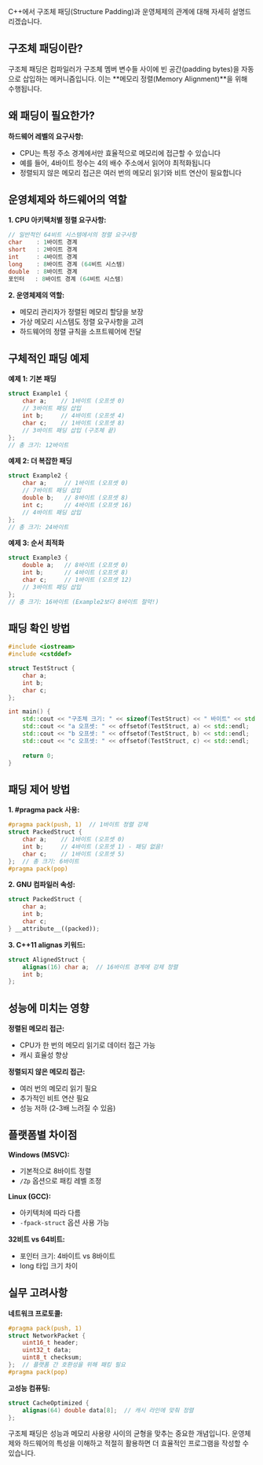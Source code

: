 C++에서 구조체 패딩(Structure Padding)과 운영체제의 관계에 대해 자세히 설명드리겠습니다.

## 구조체 패딩이란?

구조체 패딩은 컴파일러가 구조체 멤버 변수들 사이에 빈 공간(padding bytes)을 자동으로 삽입하는 메커니즘입니다. 이는 **메모리 정렬(Memory Alignment)**을 위해 수행됩니다.

## 왜 패딩이 필요한가?

**하드웨어 레벨의 요구사항:**

- CPU는 특정 주소 경계에서만 효율적으로 메모리에 접근할 수 있습니다
- 예를 들어, 4바이트 정수는 4의 배수 주소에서 읽어야 최적화됩니다
- 정렬되지 않은 메모리 접근은 여러 번의 메모리 읽기와 비트 연산이 필요합니다

## 운영체제와 하드웨어의 역할

**1. CPU 아키텍처별 정렬 요구사항:**

```cpp
// 일반적인 64비트 시스템에서의 정렬 요구사항
char    : 1바이트 경계
short   : 2바이트 경계  
int     : 4바이트 경계
long    : 8바이트 경계 (64비트 시스템)
double  : 8바이트 경계
포인터   : 8바이트 경계 (64비트 시스템)
```

**2. 운영체제의 역할:**

- 메모리 관리자가 정렬된 메모리 할당을 보장
- 가상 메모리 시스템도 정렬 요구사항을 고려
- 하드웨어의 정렬 규칙을 소프트웨어에 전달

## 구체적인 패딩 예제

**예제 1: 기본 패딩**

```cpp
struct Example1 {
    char a;    // 1바이트 (오프셋 0)
    // 3바이트 패딩 삽입
    int b;     // 4바이트 (오프셋 4)
    char c;    // 1바이트 (오프셋 8)
    // 3바이트 패딩 삽입 (구조체 끝)
};
// 총 크기: 12바이트
```

**예제 2: 더 복잡한 패딩**

```cpp
struct Example2 {
    char a;     // 1바이트 (오프셋 0)
    // 7바이트 패딩 삽입
    double b;   // 8바이트 (오프셋 8)
    int c;      // 4바이트 (오프셋 16)
    // 4바이트 패딩 삽입
};
// 총 크기: 24바이트
```

**예제 3: 순서 최적화**

```cpp
struct Example3 {
    double a;   // 8바이트 (오프셋 0)
    int b;      // 4바이트 (오프셋 8)
    char c;     // 1바이트 (오프셋 12)
    // 3바이트 패딩 삽입
};
// 총 크기: 16바이트 (Example2보다 8바이트 절약!)
```

## 패딩 확인 방법

```cpp
#include <iostream>
#include <cstddef>

struct TestStruct {
    char a;
    int b;
    char c;
};

int main() {
    std::cout << "구조체 크기: " << sizeof(TestStruct) << " 바이트" << std::endl;
    std::cout << "a 오프셋: " << offsetof(TestStruct, a) << std::endl;
    std::cout << "b 오프셋: " << offsetof(TestStruct, b) << std::endl;
    std::cout << "c 오프셋: " << offsetof(TestStruct, c) << std::endl;
    
    return 0;
}
```

## 패딩 제어 방법

**1. #pragma pack 사용:**

```cpp
#pragma pack(push, 1)  // 1바이트 정렬 강제
struct PackedStruct {
    char a;    // 1바이트 (오프셋 0)
    int b;     // 4바이트 (오프셋 1) - 패딩 없음!
    char c;    // 1바이트 (오프셋 5)
};  // 총 크기: 6바이트
#pragma pack(pop)
```

**2. GNU 컴파일러 속성:**

```cpp
struct PackedStruct {
    char a;
    int b;
    char c;
} __attribute__((packed));
```

**3. C++11 alignas 키워드:**

```cpp
struct AlignedStruct {
    alignas(16) char a;  // 16바이트 경계에 강제 정렬
    int b;
};
```

## 성능에 미치는 영향

**정렬된 메모리 접근:**

- CPU가 한 번의 메모리 읽기로 데이터 접근 가능
- 캐시 효율성 향상

**정렬되지 않은 메모리 접근:**

- 여러 번의 메모리 읽기 필요
- 추가적인 비트 연산 필요
- 성능 저하 (2-3배 느려질 수 있음)

## 플랫폼별 차이점

**Windows (MSVC):**

- 기본적으로 8바이트 정렬
- `/Zp` 옵션으로 패킹 레벨 조정

**Linux (GCC):**

- 아키텍처에 따라 다름
- `-fpack-struct` 옵션 사용 가능

**32비트 vs 64비트:**

- 포인터 크기: 4바이트 vs 8바이트
- long 타입 크기 차이

## 실무 고려사항

**네트워크 프로토콜:**

```cpp
#pragma pack(push, 1)
struct NetworkPacket {
    uint16_t header;
    uint32_t data;
    uint8_t checksum;
};  // 플랫폼 간 호환성을 위해 패킹 필요
#pragma pack(pop)
```

**고성능 컴퓨팅:**

```cpp
struct CacheOptimized {
    alignas(64) double data[8];  // 캐시 라인에 맞춰 정렬
};
```

구조체 패딩은 성능과 메모리 사용량 사이의 균형을 맞추는 중요한 개념입니다. 운영체제와 하드웨어의 특성을 이해하고 적절히 활용하면 더 효율적인 프로그램을 작성할 수 있습니다.